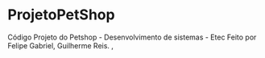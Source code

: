 # ProjetoPetShop
Código Projeto do Petshop - Desenvolvimento de sistemas - Etec
Feito por Felipe Gabriel, Guilherme Reis.
,
